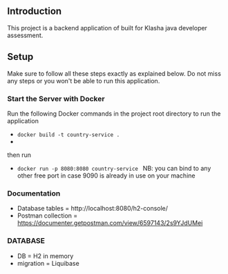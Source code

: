 ## Introduction

This project is a backend application of built for Klasha java developer assessment.

## Setup

Make sure to follow all these steps exactly as explained below. Do not miss any steps or you won't be able to run this application.

### Start the Server with Docker
Run the following Docker commands in the project root directory to run the application
- `docker build -t country-service . `
-
then run

- `docker run -p 8080:8080 country-service `
  NB: you can bind to any other free port in case 9090 is already in use on your machine


### Documentation
- Database tables = http://localhost:8080/h2-console/
- Postman collection = https://documenter.getpostman.com/view/6597143/2s9YJdUMei

### DATABASE
- DB = H2 in memory
- migration = Liquibase